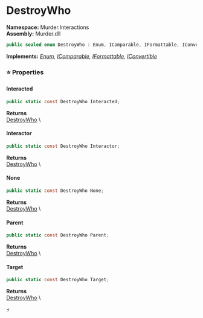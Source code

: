 # DestroyWho

**Namespace:** Murder.Interactions \
**Assembly:** Murder.dll

```csharp
public sealed enum DestroyWho : Enum, IComparable, IFormattable, IConvertible
```

**Implements:** _[Enum](https://learn.microsoft.com/en-us/dotnet/api/System.Enum?view=net-7.0), [IComparable](https://learn.microsoft.com/en-us/dotnet/api/System.IComparable?view=net-7.0), [IFormattable](https://learn.microsoft.com/en-us/dotnet/api/System.IFormattable?view=net-7.0), [IConvertible](https://learn.microsoft.com/en-us/dotnet/api/System.IConvertible?view=net-7.0)_

### ⭐ Properties
#### Interacted
```csharp
public static const DestroyWho Interacted;
```

**Returns** \
[DestroyWho](../..//Murder/Interactions/DestroyWho.html) \
#### Interactor
```csharp
public static const DestroyWho Interactor;
```

**Returns** \
[DestroyWho](../..//Murder/Interactions/DestroyWho.html) \
#### None
```csharp
public static const DestroyWho None;
```

**Returns** \
[DestroyWho](../..//Murder/Interactions/DestroyWho.html) \
#### Parent
```csharp
public static const DestroyWho Parent;
```

**Returns** \
[DestroyWho](../..//Murder/Interactions/DestroyWho.html) \
#### Target
```csharp
public static const DestroyWho Target;
```

**Returns** \
[DestroyWho](../..//Murder/Interactions/DestroyWho.html) \


⚡